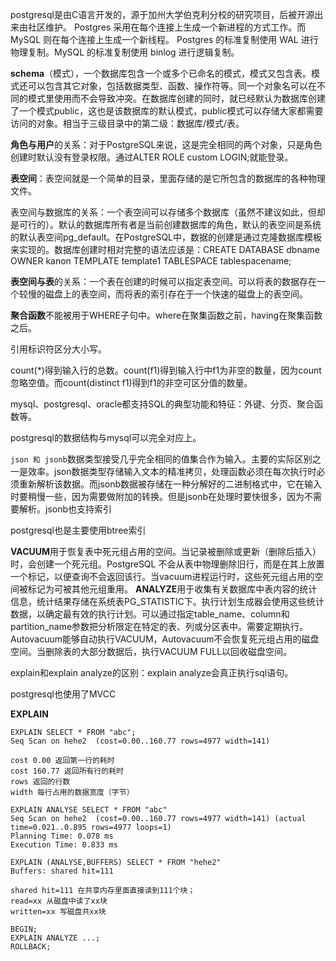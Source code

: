 postgresql是由C语言开发的，源于加州大学伯克利分校的研究项目，后被开源出来由社区维护。
Postgres 采用在每个连接上生成一个新进程的方式工作。而 MySQL 则在每个连接上生成一个新线程。
Postgres 的标准复制使用 WAL 进行物理复制。MySQL 的标准复制使用 binlog 进行逻辑复制。



**schema**（模式），一个数据库包含一个或多个已命名的模式，模式又包含表。模式还可以包含其它对象，包括数据类型、函数、操作符等。同一个对象名可以在不同的模式里使用而不会导致冲突。在数据库创建的同时，就已经默认为数据库创建了一个模式public，这也是该数据库的默认模式，public模式可以存储大家都需要访问的对象。相当于三级目录中的第二级：数据库/模式/表。

**角色与用户**的关系：对于PostgreSQL来说，这是完全相同的两个对象，只是角色创建时默认没有登录权限。通过ALTER ROLE custom LOGIN;就能登录。

**表空间**：表空间就是一个简单的目录，里面存储的是它所包含的数据库的各种物理文件。

表空间与数据库的关系：一个表空间可以存储多个数据库（虽然不建议如此，但却是可行的）。默认的数据库所有者是当前创建数据库的角色，默认的表空间是系统的默认表空间pg_default。在PostgreSQL中，数据的创建是通过克隆数据库模板来实现的。数据库创建时相对完整的语法应该是：CREATE DATABASE dbname OWNER kanon TEMPLATE template1 TABLESPACE tablespacename;

**表空间与表**的关系：一个表在创建的时候可以指定表空间。可以将表的数据存在一个较慢的磁盘上的表空间，而将表的索引存在于一个快速的磁盘上的表空间。

**聚合函数**不能被用于WHERE子句中。where在聚集函数之前，having在聚集函数之后。

引用标识符区分大小写。

count(*)得到输入行的总数。count(f1)得到输入行中f1为非空的数量，因为count忽略空值。而count(distinct f1)得到f1的非空可区分值的数量。

mysql、postgresql、oracle都支持SQL的典型功能和特征：外键、分页、聚合函数等。

postgresql的数据结构与mysql可以完全对应上。

`json 和 jsonb`数据类型接受几乎完全相同的值集合作为输入。主要的实际区别之一是效率。json数据类型存储输入文本的精准拷贝，处理函数必须在每次执行时必须重新解析该数据。而jsonb数据被存储在一种分解好的二进制格式中，它在输入时要稍慢一些，因为需要做附加的转换。但是jsonb在处理时要快很多，因为不需要解析。jsonb也支持索引

postgresql也是主要使用btree索引

**VACUUM**用于恢复表中死元组占用的空间。当记录被删除或更新（删除后插入）时，会创建一个死元组。PostgreSQL 不会从表中物理删除旧行，而是在其上放置一个标记，以便查询不会返回该行。当vacuum进程运行时，这些死元组占用的空间被标记为可被其他元组重用。
**ANALYZE**用于收集有关数据库中表内容的统计信息，统计结果存储在系统表PG_STATISTIC下。执行计划生成器会使用这些统计数据，以确定最有效的执行计划。可以通过指定table_name、column和partition_name参数把分析限定在特定的表、列或分区表中。需要定期执行。
Autovacuum能够自动执行VACUUM，Autovacuum不会恢复死元组占用的磁盘空间。当删除表的大部分数据后，执行VACUUM FULL以回收磁盘空间。

explain和explain analyze的区别：explain analyze会真正执行sql语句。

postgresql也使用了MVCC

**EXPLAIN**

```
EXPLAIN SELECT * FROM "abc";
Seq Scan on hehe2  (cost=0.00..160.77 rows=4977 width=141)

cost 0.00 返回第一行的耗时
cost 160.77 返回所有行的耗时
rows 返回的行数
width 每行占用的数据宽度（字节）
```


```
EXPLAIN ANALYSE SELECT * FROM "abc"
Seq Scan on hehe2  (cost=0.00..160.77 rows=4977 width=141) (actual time=0.021..0.895 rows=4977 loops=1)
Planning Time: 0.078 ms
Execution Time: 0.833 ms
```


```
EXPLAIN (ANALYSE,BUFFERS) SELECT * FROM "hehe2"
Buffers: shared hit=111

shared hit=111 在共享内存里面直接读到111个块；
read=xx 从磁盘中读了xx块
written=xx 写磁盘共xx块
```


```
BEGIN;
EXPLAIN ANALYZE ...;
ROLLBACK;
```